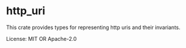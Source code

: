 # http_uri

This crate provides types for representing http uris and their invariants.


License: MIT OR Apache-2.0
